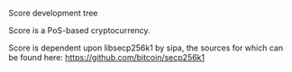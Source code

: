 
Score development tree

Score is a PoS-based cryptocurrency.

Score is dependent upon libsecp256k1 by sipa, the sources for which can be found here:
https://github.com/bitcoin/secp256k1




